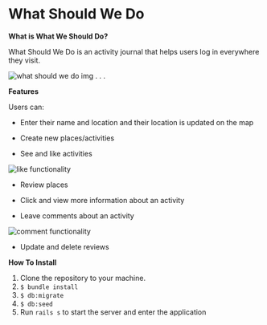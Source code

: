 # What Should We Do

**What is What We Should Do?**

What Should We Do is an activity journal that helps users log in everywhere they visit. 

![what should we do img](https://i.imgur.com/9Cuydg6.png)
.
.
.

**Features**

Users can:
- Enter their name and location and their location is updated on the map

- Create new places/activities

- See and like activities

![like functionality](https://media.giphy.com/media/J1dzz9yGhyNwfIacLL/giphy.gif)

- Review places

- Click and view more information about an activity

- Leave comments about an activity

![comment functionality](https://media.giphy.com/media/f6s1BSyv8JmkoSx8cU/giphy.gif)


- Update and delete reviews

**How To Install** 
1. Clone the repository to your machine.
2. `$ bundle install`
3. `$ db:migrate`
4. `$ db:seed`
5. Run `rails s` to start the server and enter the application
